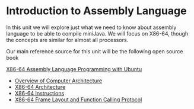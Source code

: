 # Introduction to Assembly Language
In this unit we will explore just what we need to know about assembly language to be able to compile miniJava.
We will focus on X86-64, though the concepts are similar for almost all processors.

Our main reference source for this unit will be the following open source book

[X86-64 Assembly Language Programming with Ubuntu](http://www.egr.unlv.edu/~ed/assembly64.pdf)

* [Overview of Computer Architecture](./architecture.md)
* [X86-64 Architecture](./archx86.md)
* [X86-64 Instructions](./instructions.md)
* [X86-64 Frame Layout and Function Calling Protocol](./frames.md)



